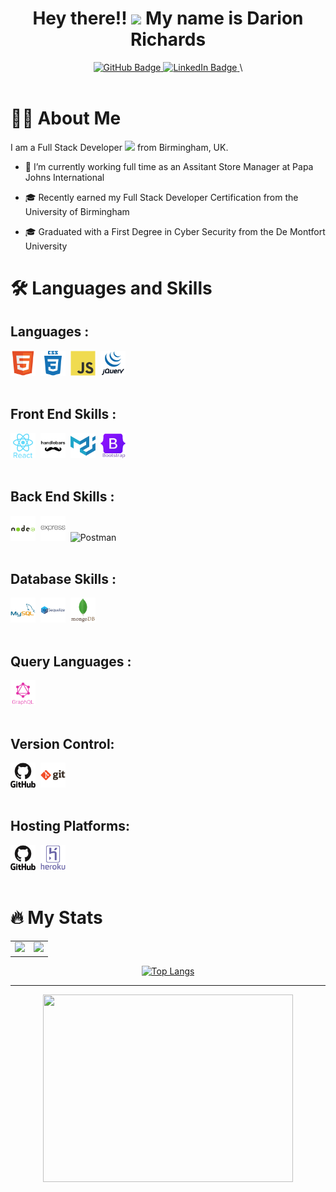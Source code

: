 **<h1 align="center">Hey there!! <img src="https://media.giphy.com/media/hvRJCLFzcasrR4ia7z/giphy.gif" width="30px"> My name is Darion Richards</h1>**

<div align="center">
    <a href="https://github.com/DarionRichards">
        <img src="https://img.shields.io/badge/GitHub-orange?style=for-the-badge&logo=github&logoColor=white" alt="GitHub Badge">
    </a>
    <a href="https://www.linkedin.com/in/darionrichards/">
        <img src="https://img.shields.io/badge/LinkedIn-blue?style=for-the-badge&logo=linkedin&logoColor=white" alt="LinkedIn Badge">
    </a>\
</div>

<br>

<h1>🧑‍🔧 About Me</h1>

I am a Full Stack Developer <img src="https://media.giphy.com/media/WUlplcMpOCEmTGBtBW/giphy.gif" width="30"> from Birmingham, UK.

- 🍕 I’m currently working full time as an Assitant Store Manager at Papa Johns International

- 🎓 Recently earned my Full Stack Developer Certification from the University of Birmingham

- 🎓 Graduated with a First Degree in Cyber Security from the De Montfort University

<h1>🛠 Languages and Skills</h1>

<h2>Languages :</h2>

<div>
    <img src="https://raw.githubusercontent.com/devicons/devicon/master/icons/html5/html5-original.svg" title="HTML5" alt="HTML" width="40" height="40"/>&nbsp;
    <img src="https://raw.githubusercontent.com/devicons/devicon/master/icons/css3/css3-plain-wordmark.svg"  title="CSS3" alt="CSS" width="40" height="40"/>&nbsp;
    <img src="https://raw.githubusercontent.com/devicons/devicon/master/icons/javascript/javascript-original.svg" title="JavaScript" alt="JavaScript" width="40" height="40"/>&nbsp;
    <img src="https://raw.githubusercontent.com/devicons/devicon/master/icons/jquery/jquery-original-wordmark.svg" title="jQuery" alt="jQuery" width="40" height="40"/>&nbsp;
</div>

<br>

<h2>Front End Skills :</h2>

<div>
    <img src="https://raw.githubusercontent.com/devicons/devicon/master/icons/react/react-original-wordmark.svg" title="React" alt="React" width="40" height="40"/>&nbsp;
    <img src="https://raw.githubusercontent.com/devicons/devicon/master/icons/handlebars/handlebars-original-wordmark.svg" title="Heroku" alt="Heroku" width="40" height="40"/>&nbsp;
    <img src="https://raw.githubusercontent.com/devicons/devicon/master/icons/materialui/materialui-original.svg" title="Material UI" alt="Material UI" width="40" height="40"/>&nbsp;
    <img src="https://raw.githubusercontent.com/devicons/devicon/master/icons/bootstrap/bootstrap-original-wordmark.svg" title="Boot Strap" alt="Boot Strap" width="40" height="40"/>&nbsp;
</div>

<br>

<h2>Back End Skills :</h2>
<div>
    <img src="https://raw.githubusercontent.com/devicons/devicon/master/icons/nodejs/nodejs-original-wordmark.svg" title="NodeJS" alt="NodeJS" width="40" height="40"/>&nbsp;
    <img src="https://raw.githubusercontent.com/devicons/devicon/master/icons/express/express-original-wordmark.svg" title="Express" alt="Express" width="40" height="40"/>&nbsp;
    <img src="https://www.vectorlogo.zone/logos/getpostman/getpostman-icon.svg" title="Postman"  alt="Postman" width="40" height="40"/>&nbsp;
</div>

<br>

<h2>Database Skills :</h2>
<div>
    <img src="https://raw.githubusercontent.com/devicons/devicon/master/icons/mysql/mysql-original-wordmark.svg" title="MySQL"  alt="MySQL" width="40" height="40"/>&nbsp;
    <img src="https://raw.githubusercontent.com/devicons/devicon/master/icons/sequelize/sequelize-original-wordmark.svg" title="Sequelize"  alt="Sequelize" width="40" height="40"/>&nbsp;
    <img src="https://raw.githubusercontent.com/devicons/devicon/master/icons/mongodb/mongodb-original-wordmark.svg" title="MongoDB"  alt="MongoDB" width="40" height="40"/>&nbsp;
</div>

<br>

<h2>Query Languages :</h2>
<div>
    <img src="https://raw.githubusercontent.com/devicons/devicon/master/icons/graphql/graphql-plain-wordmark.svg" title="Postman"  alt="Postman" width="40" height="40"/>&nbsp;
</div>

<br>

<h2>Version Control:</h2>
<div>
    <img src="https://raw.githubusercontent.com/devicons/devicon/master/icons/github/github-original-wordmark.svg" title="GitHub" alt="GitHub" width="40" height="40"/>&nbsp;
    <img src="https://raw.githubusercontent.com/devicons/devicon/master/icons/git/git-original-wordmark.svg" title="Git" alt="Git" width="40" height="40"/>&nbsp;
</div>

<br>

<h2>Hosting Platforms:</h2>
<div>
    <img src="https://raw.githubusercontent.com/devicons/devicon/master/icons/github/github-original-wordmark.svg" title="GitHub" alt="GitHub" width="40" height="40"/>&nbsp;
    <img src="https://raw.githubusercontent.com/devicons/devicon/master/icons/heroku/heroku-original-wordmark.svg" title="Heroku" alt="Heroku" width="40" height="40"/>&nbsp;
</div>

<br>

<h1>🔥 My Stats</h1>

<div align="center">

<table>
    <tr>
        <td>
            <img src="https://github-readme-stats.vercel.app/api?username=DarionRichards&show_icons=true&theme=radical&hide_border=true"/>
        </td>
        <td>   
            <img src="https://github-readme-streak-stats.herokuapp.com/?user=DarionRichards&theme=holi-theme&stroke=DD0000&fire=DD0000&hide_border=true"/>
        </td>
    </tr>
</table>

[![Top Langs](https://github-readme-stats.vercel.app/api/top-langs/?username=DarionRichards&theme=vision-friendly-dark&hide_border=true)](https://github.com/DarionRichards)

</div>

---

<p align="center">
    <img src="https://media.giphy.com/media/487L0pNZKONFN01oHO/giphy.gif" width="400" height="300"  />
</p>
